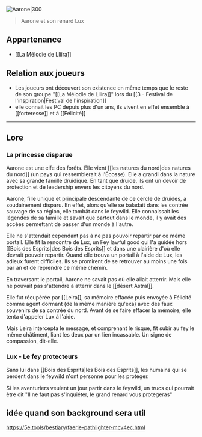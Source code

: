![Aarone|300](3321cf1fbe1d2b5144286a73656bfd6c.png)
> Aarone et son renard Lux
## Appartenance
- [[La Mélodie de Lliira]]

## Relation aux joueurs
- Les joueurs ont découvert son existence en même temps que le reste de son groupe "[[La Mélodie de Lliira]]" lors du [[3 - Festival de l'inspiration|Festival de l'inspiration]]
- elle connait les PC depuis plus d'un ans, ils vivent en effet ensemble à [[forteresse]] et à [[Félicité]]

---
## Lore
### La princesse disparue
Aarone est une elfe des forêts. Elle vient [[les natures du nord|des natures du nord]] (un pays qui ressemblerait à l'Écosse). Elle a grandi dans la nature avec sa grande famille druidique. En tant que druide, ils ont un devoir de protection et de leadership envers les citoyens du nord.

Aarone, fille unique et principale descendante de ce cercle de druides, a soudainement disparu. En effet, alors qu'elle se baladait dans les contrée sauvage de sa région, elle tombât dans le feywild. 
Elle connaissait les légendes de sa famille et savait que partout dans le monde, il y avait des accèes permettant de passer d'un monde à l'autre.

Elle ne s'attendait cependant pas à ne pas pouvoir repartir par ce même portail. Elle fit la rencontre de Lux, un Fey lawful good qui l'a guidée hors [[Bois des Esprits|des Bois des Esprits]] et dans une clairière d'où elle devrait pouvoir repartir. Quand elle trouva un portail à l'aide de Lux, les adieux furent difficiles. Ils se promirent de se retrouver au moins une fois par an et de reprendre ce même chemin.

En traversant le portail, Aarone ne savait pas où elle allait atterrir. Mais elle ne pouvait pas s'attendre à atterrir dans le [[désert Astral]].

Elle fut récupérée par [[Leira]], sa mémoire effacée puis envoyée à Félicité comme agent dormant (de la même manière qu'exa) avec des faux souvenirs de sa contrée du nord.
Avant de se faire effacer la mémoire, elle tenta d'appeler Lux à l'aide. 

Mais Leira intercepta le message, et comprenant le risque, fit subir au fey le même châtiment, liant les deux par un lien incassable. Un signe de compassion, dit-elle.

### Lux - Le fey protecteurs
Sans lui dans [[Bois des Esprits|les Bois des Esprits]], les humains qui se perdent dans le feywild n'ont personne pour les protéger.

Si les aventuriers veulent un jour partir dans le feywild, un trucs qui pourrait être dit
"Il ne faut pas s'inquiéter, le grand renard vous protegeras"


## idée quand son background sera util
https://5e.tools/bestiary/faerie-pathlighter-mcv4ec.html